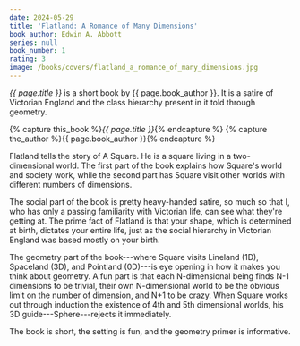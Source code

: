 ```yaml
---
date: 2024-05-29
title: 'Flatland: A Romance of Many Dimensions'
book_author: Edwin A. Abbott
series: null
book_number: 1
rating: 3
image: /books/covers/flatland_a_romance_of_many_dimensions.jpg
---
```


<cite class="book-title">{{ page.title }}</cite> is a short book by <span
class="author-name">{{ page.book_author }}</span>. It is a satire of Victorian
England and the class hierarchy present in it told through geometry.

{% capture this_book %}<cite class="book-title">{{ page.title }}</cite>{% endcapture %}
{% capture the_author %}<span class="author-name">{{ page.book_author }}</span>{% endcapture %}

Flatland tells the story of A Square. He is a square living in a
two-dimensional world. The first part of the book explains how Square's world
and society work, while the second part has Square visit other worlds with
different numbers of dimensions.

The social part of the book is pretty heavy-handed satire, so much so that I,
who has only a passing familiarity with Victorian life, can see what they're
getting at. The prime fact of Flatland is that your shape, which is determined
at birth, dictates your entire life, just as the social hierarchy in Victorian
England was based mostly on your birth.

The geometry part of the book---where Square visits Lineland (1D), Spaceland
(3D), and Pointland (0D)---is eye opening in how it makes you think about
geometry. A fun part is that each N-dimensional being finds N-1 dimensions to
be trivial, their own N-dimensional world to be the obvious limit on the
number of dimension, and N+1 to be crazy. When Square works out through
induction the existence of 4th and 5th dimensional worlds, his 3D
guide---Sphere---rejects it immediately.

The book is short, the setting is fun, and the geometry primer is informative.
